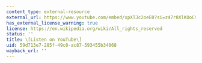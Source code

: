 ```yaml
---
content_type: external-resource
external_url: https://www.youtube.com/embed/xpXTJc2oeE0?si=z47r8XlKOoCVrf1U&end=183
has_external_license_warning: true
license: https://en.wikipedia.org/wiki/All_rights_reserved
status: ''
title: \[Listen on YouTube\]
uid: 59d713e7-285f-49c0-ac87-593455b34068
wayback_url: ''
---
```

